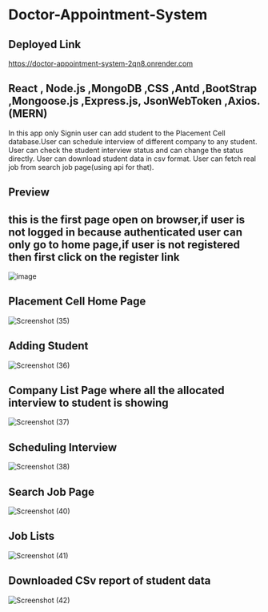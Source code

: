 # Doctor-Appointment-System

## Deployed Link 


https://doctor-appointment-system-2qn8.onrender.com


## React , Node.js ,MongoDB ,CSS ,Antd ,BootStrap ,Mongoose.js ,Express.js, JsonWebToken ,Axios.(MERN) 
                     
In this app only Signin user can add student to the Placement Cell database.User can schedule interview of different company to any student.
User can check the student interview status and can change the status directly.
User can download student data in csv format.
User can fetch real job from search job page(using api for that).


## Preview

## this is the first page open on browser,if user is not logged in because authenticated user can only go to home page,if user is not registered then first click on the register link

![image](https://github.com/AdarshSingh933/Prod-Doctor-Appointment-System/assets/130076154/ad9bf059-2a6d-464a-906a-2201a359a455)



## Placement Cell Home Page

![Screenshot (35)](https://github.com/AdarshSingh933/Placement-Cell.github.io/assets/130076154/0ed47d1e-5060-4e7c-916d-be95881c20f1)


## Adding Student 

![Screenshot (36)](https://github.com/AdarshSingh933/Placement-Cell.github.io/assets/130076154/abd1a882-3fb6-4a84-8dc3-b582d01d9b0e)


## Company List Page where all the allocated interview to student is showing

![Screenshot (37)](https://github.com/AdarshSingh933/Placement-Cell.github.io/assets/130076154/0904b266-a128-4fed-bbe8-c46518b24643)


## Scheduling Interview 

![Screenshot (38)](https://github.com/AdarshSingh933/Placement-Cell.github.io/assets/130076154/5f429e30-322f-4fec-9799-c77bc694df0b)


## Search Job Page

![Screenshot (40)](https://github.com/AdarshSingh933/Placement-Cell.github.io/assets/130076154/cc971305-5087-4b54-97cf-0919a21b022c)


## Job Lists

![Screenshot (41)](https://github.com/AdarshSingh933/Placement-Cell.github.io/assets/130076154/2ef324ce-5b47-4221-82bc-78ba889a8a8c)


## Downloaded CSv report of student data

![Screenshot (42)](https://github.com/AdarshSingh933/Placement-Cell.github.io/assets/130076154/ac78bab2-76c2-4e3e-b7f7-4015e0f97f10)









